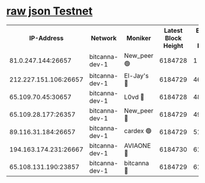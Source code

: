 [raw json Testnet](https://rpc-check.bcat.stavr.tech/bcat/rpc-bcat-result.json)
=


<table><tr><th>IP-Address</th><th>Network</th><th>Moniker</th><th>Latest Block Height</th><th>Earliest Block Height</th><th>Catching Up</th><th>Tx Index</th><th>Voting Power</th><th>Scan Time</th></tr><tr><td>81.0.247.144:26657</td><td>bitcanna-dev-1</td><td>New_peer 🟢</td><td>6184728</td><td>1</td><td>False</td><td>on</td><td>0</td><td>2024-01-28T11:50:09.939307120UTC</td></tr><tr><td>212.227.151.106:26657</td><td>bitcanna-dev-1</td><td>El-Jay's 🔴</td><td>6184729</td><td>4670391</td><td>False</td><td>on</td><td>2218164</td><td>2024-01-28T11:50:16.765827047UTC</td></tr><tr><td>65.109.70.45:30657</td><td>bitcanna-dev-1</td><td>L0vd 🔴</td><td>6184728</td><td>4828155</td><td>False</td><td>on</td><td>7920</td><td>2024-01-28T11:50:10.360665604UTC</td></tr><tr><td>65.109.28.177:26357</td><td>bitcanna-dev-1</td><td>New_peer 🔴</td><td>6184729</td><td>4952911</td><td>False</td><td>on</td><td>2237067</td><td>2024-01-28T11:50:17.472431016UTC</td></tr><tr><td>89.116.31.184:26657</td><td>bitcanna-dev-1</td><td>cardex 🟢</td><td>6184729</td><td>5185001</td><td>False</td><td>on</td><td>0</td><td>2024-01-28T11:50:17.117653135UTC</td></tr><tr><td>194.163.174.231:26667</td><td>bitcanna-dev-1</td><td>AVIAONE 🔴</td><td>6184730</td><td>6176001</td><td>False</td><td>on</td><td>1949865</td><td>2024-01-28T11:50:24.332705134UTC</td></tr><tr><td>65.108.131.190:23857</td><td>bitcanna-dev-1</td><td>bitcanna 🔴</td><td>6184729</td><td>6180729</td><td>False</td><td>off</td><td>82269</td><td>2024-01-28T11:50:17.857273370UTC</td></tr></table>